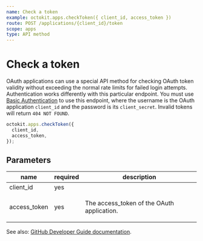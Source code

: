 ```yaml
---
name: Check a token
example: octokit.apps.checkToken({ client_id, access_token })
route: POST /applications/{client_id}/token
scope: apps
type: API method
---
```


# Check a token

OAuth applications can use a special API method for checking OAuth token validity without exceeding the normal rate limits for failed login attempts. Authentication works differently with this particular endpoint. You must use [Basic Authentication](https://docs.github.com/rest/overview/other-authentication-methods#basic-authentication) to use this endpoint, where the username is the OAuth application `client_id` and the password is its `client_secret`. Invalid tokens will return `404 NOT FOUND`.

```js
octokit.apps.checkToken({
  client_id,
  access_token,
});
```

## Parameters

<table>
  <thead>
    <tr>
      <th>name</th>
      <th>required</th>
      <th>description</th>
    </tr>
  </thead>
  <tbody>
    <tr><td>client_id</td><td>yes</td><td>

</td></tr>
<tr><td>access_token</td><td>yes</td><td>

The access_token of the OAuth application.

</td></tr>
  </tbody>
</table>

See also: [GitHub Developer Guide documentation](https://docs.github.com/rest/reference/apps#check-a-token).
